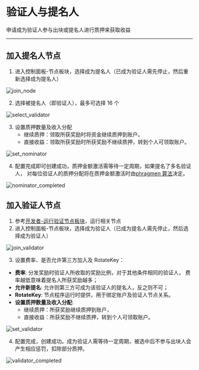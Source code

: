 # 验证人与提名人

申请成为验证人参与出块或提名人进行质押来获取收益

---

## 加入提名人节点

1. 进入控制面板-节点板块，选择成为提名人（已成为验证人需先停止，然后重新选择成为提名人）

![join_node](/img/testnet/join_node.png)

2. 选择被提名人（即验证人），最多可选择 16 个

![select_validator](/img/testnet/select_validator.png)

3. 设置质押数量及收入分配
   - 继续质押：领取所获奖励时将资金继续质押到账户。
   - 直接收益：领取所获奖励时所获奖励不继续质押，转到个人可领取账户。

![set_nominator](/img/testnet/set_nominator.png)

4. 配置完成即可创建成功，质押金额激活需等待一定周期，如果提名了多名验证人，
   对每位验证人的质押分配将在质押金额激活时由[phragmen 算法](https://wiki.polkadot.network/docs/learn-phragmen)决定。

![nominator_completed](/img/testnet/nominator_completed.png)

## 加入验证人节点

1. 参考[开发者-运行验证节点板块](/developer/validator)，运行相关节点
2. 进入控制面板-节点板块，选择成为验证人（已成为提名人需先停止，然后选择成为验证人）

![join_validator](/img/testnet/join_validator.png)

3. 设置费率、是否允许第三方加入及 RotateKey：

- **费率**: 分发奖励时验证人所收取的奖励比例，对于其他条件相同的验证人，
  费率越低意味着提名人所获奖励越多；
- **允许新提名**: 允许则第三方可成为该验证人的提名人，反之则不可；
- **RotateKey**: 节点程序运行时提供，用于绑定账户及验证人节点关系。
- **设置质押数量及收入分配**:
  - 继续质押：所获奖励继续质押到账户，
  - 直接收益：所获奖励不继续质押，转到个人可领取账户。

![set_validator](/img/testnet/set_validator.png)

4. 配置完成，创建成功。成为验证人需等待一定周期，被选中后不参与出块人会产生相应惩罚，扣除部分质押。

![validator_completed](/img/testnet/validator_completed.png)
